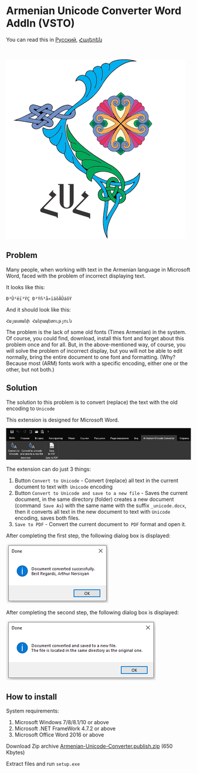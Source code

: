 # Armenian Unicode Converter Word AddIn (VSTO)

You can read this in [Русский](./README_RU.md), [Հայերեն](./README_ARM.md)

</br>

![logo](./assets/logo.png)

## Problem

Many people, when working with text in the Armenian language in Microsoft Word, faced with the problem of incorrect displaying text.

It looks like this:
```
Ð³Û³ëï³ÝÇ Ð³Ýñ³å»ïáõÃÛáõÝ
```

And it should look like this:
```
Հայաստանի Հանրապետություն
```

The problem is the lack of some old fonts (Times Armenian) in the system. Of course, you could find, download, install this font and forget about this problem once and for all. But, in the above-mentioned way, of course, you will solve the problem of incorrect display, but you will not be able to edit normally, bring the entire document to one font and formatting. (Why? Because most (ARM) fonts work with a specific encoding, either one or the other, but not both.)


## Solution

The solution to this problem is to convert (replace) the text with the old encoding to `Unicode`


This extension is designed for Microsoft Word.

![main](./assets/main.png)

The extension can do just 3 things:

1. Button `Convert to Unicode` - Convert (replace) all text in the current document to text with` Unicode` encoding
2. Button `Convert to Unicode and save to a new file` - Saves the current document, in the same directory (folder) creates a new document (command` Save As`) with the same name with the suffix `_unicode.docx`, then it converts all text in the new document to text with `Unicode` encoding, saves both files.
3. `Save to PDF` - Convert the current document to` PDF` format and open it.

After completing the first step, the following dialog box is displayed:

![main](./assets/dialog1.png)

After completing the second step, the following dialog box is displayed:

![main](./assets/dialog2.png)

## How to install

System requirements:
1. Microsoft Windows 7/8/8.1/10 or above
2. Microsoft .NET FrameWork 4.7.2 or above
3. Microsoft Office Word 2016 or above

Download Zip archive [Armenian-Unicode-Converter.publish.zip](./Armenian-Uniocode-Converter.publish.zip) (650 Kbytes)

Extract files and run `setup.exe`
